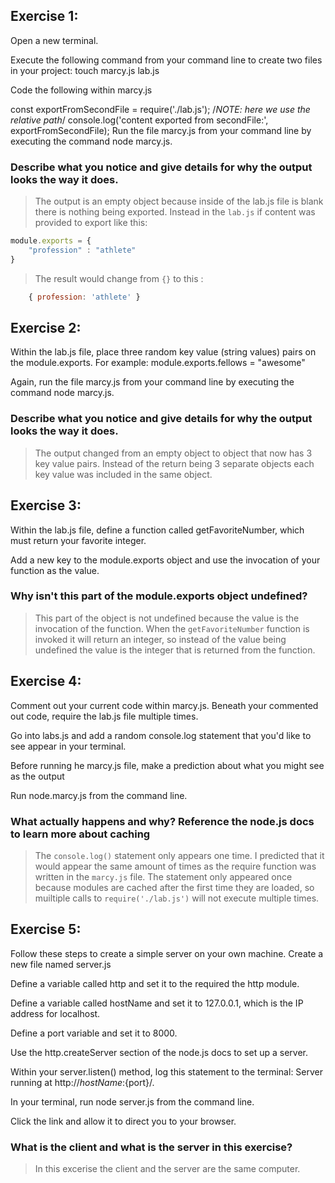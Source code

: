 ## Exercise 1:
Open a new terminal.

Execute the following command from your command line to create two files in your project: touch marcy.js lab.js

Code the following within marcy.js

const exportFromSecondFile = require('./lab.js'); /*NOTE: here we use the relative path*/
console.log('content exported from secondFile:', exportFromSecondFile);
Run the file marcy.js from your command line by executing the command node marcy.js.

### Describe what you notice and give details for why the output looks the way it does.

> The output is an empty object because inside of the lab.js file is blank there is nothing being exported. Instead in the `lab.js` if content was provided to export like this:
```javascript
module.exports = {
    "profession" : "athlete"
}
```
> The result would change from `{}` to this : 
```javascript
    { profession: 'athlete' }
```

## Exercise 2:
Within the lab.js file, place three random key value (string values) pairs on the module.exports. For example: module.exports.fellows = "awesome"

Again, run the file marcy.js from your command line by executing the command node marcy.js.

### Describe what you notice and give details for why the output looks the way it does.

> The output changed from an empty object to object that now has 3 key value pairs. Instead of the return being 3 separate objects each key value was included in the same object. 

## Exercise 3:
Within the lab.js file, define a function called getFavoriteNumber, which must return your favorite integer.

Add a new key to the module.exports object and use the invocation of your function as the value.

### Why isn't this part of the module.exports object undefined?

> This part of the object is not undefined because the value is the invocation of the function. When the `getFavoriteNumber` function is invoked it will return an integer, so instead of the value being undefined the value is the integer that is returned from the function. 

## Exercise 4:
Comment out your current code within marcy.js. Beneath your commented out code, require the lab.js file multiple times.

Go into labs.js and add a random console.log statement that you'd like to see appear in your terminal.

Before running he marcy.js file, make a prediction about what you might see as the output

Run node.marcy.js from the command line.

### What actually happens and why? Reference the node.js docs to learn more about caching
> The `console.log()` statement only appears one time. I predicted that it would appear the same amount of times as the require function was written in the `marcy.js` file. The statement only appeared once because modules are cached after the first time they are loaded, so muiltiple calls to `require('./lab.js')` will not execute multiple times.

## Exercise 5:
Follow these steps to create a simple server on your own machine. Create a new file named server.js

Define a variable called http and set it to the required the http module.

Define a variable called hostName and set it to 127.0.0.1, which is the IP address for localhost.

Define a port variable and set it to 8000.

Use the http.createServer section of the node.js docs to set up a server.

Within your server.listen() method, log this statement to the terminal: Server running at http://${hostName}:${port}/.

In your terminal, run node server.js from the command line.

Click the link and allow it to direct you to your browser.

### What is the client and what is the server in this exercise?

> In this excerise the client and the server are the same computer.